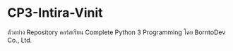 # CP3-Intira-Vinit
ตัวอย่าง Repository คอร์สเรียน Complete Python 3 Programming โดย BorntoDev Co., Ltd.

